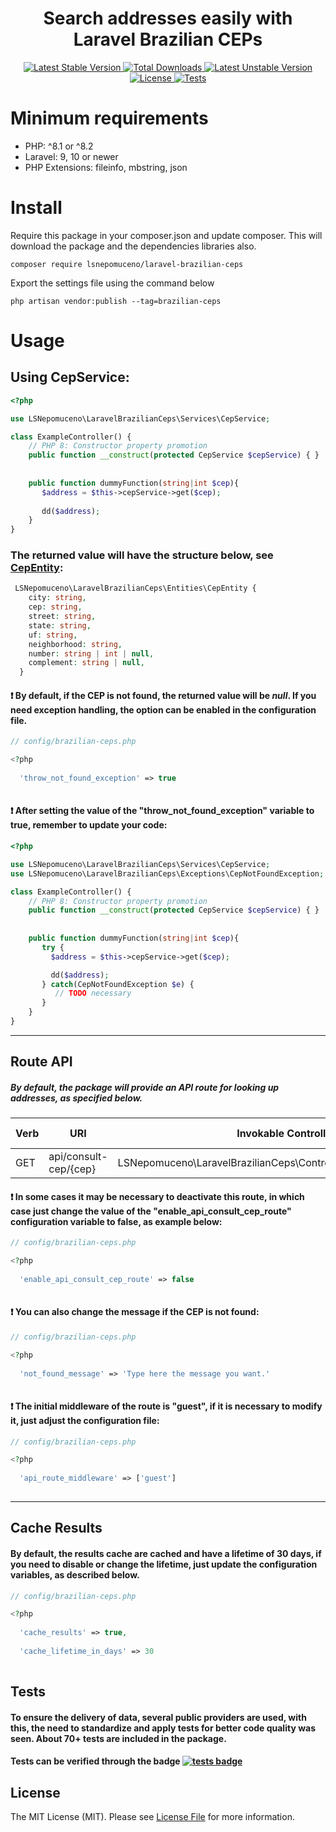 <h1 align="center">Search addresses easily with Laravel Brazilian CEPs</h1>

<p align="center">
  <a href="https://github.com/lsnepomuceno/laravel-brazilian-ceps/releases/latest">
    <img src="http://poser.pugx.org/lsnepomuceno/laravel-brazilian-ceps/v" alt="Latest Stable Version">
  </a>
  <a href="https://packagist.org/packages/lsnepomuceno/laravel-brazilian-ceps/stats">
    <img src="http://poser.pugx.org/lsnepomuceno/laravel-brazilian-ceps/downloads" alt="Total Downloads">
  </a>
  <a href="https://github.com/lsnepomuceno/laravel-brazilian-ceps/tree/dev">
    <img src="http://poser.pugx.org/lsnepomuceno/laravel-brazilian-ceps/v/unstable" alt="Latest Unstable Version">
  </a>
  <a href="https://github.com/lsnepomuceno/laravel-brazilian-ceps/blob/main/LICENSE.md">
    <img src="https://poser.pugx.org/lsnepomuceno/laravel-brazilian-ceps/license" alt="License">
  </a>
  <a href="https://github.com/lsnepomuceno/laravel-brazilian-ceps/actions/workflows/main_action.yml">
    <img src="https://github.com/lsnepomuceno/laravel-brazilian-ceps/actions/workflows/action_pr_main.yml/badge.svg?branch=main" alt="Tests">
  </a>
</p>

# Minimum requirements
* PHP: ^8.1 or ^8.2
* Laravel: 9, 10 or newer
* PHP Extensions: fileinfo, mbstring, json

# Install
Require this package in your composer.json and update composer. This will download the package and the dependencies libraries also.

```Shell
composer require lsnepomuceno/laravel-brazilian-ceps
```

Export the settings file using the command below
```Shell
php artisan vendor:publish --tag=brazilian-ceps
```


# Usage

## Using CepService:
```PHP
<?php

use LSNepomuceno\LaravelBrazilianCeps\Services\CepService;

class ExampleController() {
    // PHP 8: Constructor property promotion
    public function __construct(protected CepService $cepService) { }
    
    
    public function dummyFunction(string|int $cep){
       $address = $this->cepService->get($cep);
       
       dd($address);
    }
}

```

### The returned value will have the structure below, see [CepEntity](https://github.com/lsnepomuceno/laravel-brazilian-ceps/blob/main/src/Entities/CepEntity.php):

```PHP
 LSNepomuceno\LaravelBrazilianCeps\Entities\CepEntity {
    city: string,
    cep: string,
    street: string,
    state: string,
    uf: string,
    neighborhood: string,
    number: string | int | null,
    complement: string | null,
  }

```
#### :exclamation: By default, if the CEP is not found, the returned value will be *null*. If you need exception handling, the option can be enabled in the configuration file.


```PHP
// config/brazilian-ceps.php

<?php
  
  'throw_not_found_exception' => true
  
```

#### :exclamation: After setting the value of the "throw_not_found_exception" variable to true, remember to update your code:

```PHP
<?php

use LSNepomuceno\LaravelBrazilianCeps\Services\CepService;
use LSNepomuceno\LaravelBrazilianCeps\Exceptions\CepNotFoundException;

class ExampleController() {
    // PHP 8: Constructor property promotion
    public function __construct(protected CepService $cepService) { }
    
    
    public function dummyFunction(string|int $cep){
       try {
         $address = $this->cepService->get($cep);

         dd($address);
       } catch(CepNotFoundException $e) {
          // TODO necessary
       }
    }
}

```

<hr>

## Route API
##### By default, the package will provide an API route for looking up addresses, as specified below.

<table>
  <thead>
    <tr>
      <th>Verb</th>
      <th>URI</th>
      <th>Invokable Controller</th>
      <th>Route Name</th>
    </tr>
  </thead>

  <tbody>
    <tr>
      <td>GET</td>
      <td>api/consult-cep/{cep}</td>
      <td>LSNepomuceno\LaravelBrazilianCeps\Controllers\ConsultCepController</td>
      <td>consult-cep.api</td>
    </tr>
  </tbody>
</table>

#### :exclamation: In some cases it may be necessary to deactivate this route, in which case just change the value of the "enable_api_consult_cep_route" configuration variable to false, as example below:

```PHP
// config/brazilian-ceps.php

<?php
  
  'enable_api_consult_cep_route' => false
  
```

#### :exclamation: You can also change the message if the CEP is not found:

```PHP
// config/brazilian-ceps.php

<?php
  
  'not_found_message' => 'Type here the message you want.'
  
```

#### :exclamation: The initial middleware of the route is "guest", if it is necessary to modify it, just adjust the configuration file:

```PHP
// config/brazilian-ceps.php

<?php
  
  'api_route_middleware' => ['guest']
  
```

<hr>

## Cache Results

#### By default, the results cache are cached and have a lifetime of 30 days, if you need to disable or change the lifetime, just update the configuration variables, as described below.

```PHP
// config/brazilian-ceps.php

<?php
  
  'cache_results' => true,
  
  'cache_lifetime_in_days' => 30
  
```

## Tests

#### To ensure the delivery of data, several public providers are used, with this, the need to standardize and apply tests for better code quality was seen. About 70+ tests are included in the package.

#### Tests can be verified through the badge [![tests badge](https://github.com/lsnepomuceno/laravel-brazilian-ceps/actions/workflows/action_pr_main.yml/badge.svg?branch=main)](https://github.com/lsnepomuceno/laravel-brazilian-ceps/actions/workflows/main_action.yml)


## License
The MIT License (MIT). Please see [License File](/LICENSE.md) for more information.
